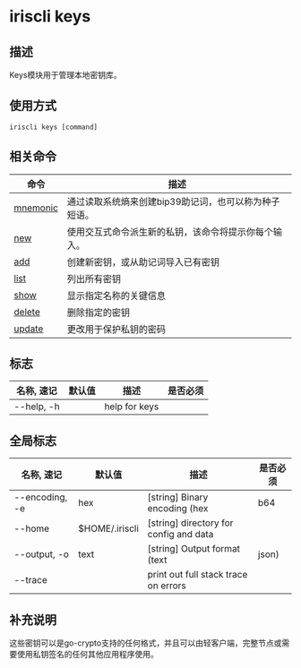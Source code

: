 # iriscli keys

## 描述

Keys模块用于管理本地密钥库。

## 使用方式

```shell
iriscli keys [command]
```

## 相关命令

| 命令                    | 描述                                                                                          |
| ----------------------- | -------------------------------------------------------------------------------------------- |
| [mnemonic](mnemonic.md) | 通过读取系统熵来创建bip39助记词，也可以称为种子短语。                                               |
| [new](new.md)           | 使用交互式命令派生新的私钥，该命令将提示你每个输入。                                                 |
| [add](add.md)           | 创建新密钥，或从助记词导入已有密钥                                                                |
| [list](list.md)         | 列出所有密钥                                                                                   |
| [show](show.md)         | 显示指定名称的关键信息                                                                           |
| [delete](delete.md)     | 删除指定的密钥                                                                                  |
| [update](update.md)     | 更改用于保护私钥的密码                                                                           |

## 标志

| 名称, 速记       | 默认值   | 描述          | 是否必须  |
| --------------- | ------- | ------------- | -------- |
| --help, -h      |         | help for keys |          |

## 全局标志

| 名称, 速记       | 默认值          | 描述                                   | 是否必须  |
| --------------- | -------------- | -------------------------------------- | -------- |
| --encoding, -e  | hex            | [string] Binary encoding (hex|b64|btc) |          |
| --home          | $HOME/.iriscli | [string] directory for config and data |          |
| --output, -o    | text           | [string] Output format (text|json)     |          |
| --trace         |                | print out full stack trace on errors   |          |

## 补充说明

这些密钥可以是go-crypto支持的任何格式，并且可以由轻客户端，完整节点或需要使用私钥签名的任何其他应用程序使用。
